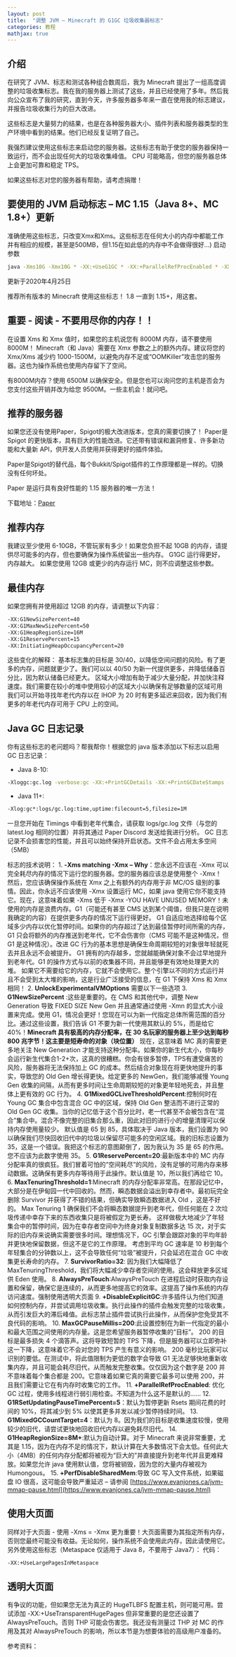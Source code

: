 ```yaml
---
layout: post
title:  "调整 JVM – Minecraft 的 G1GC 垃圾收集器标志"
categories: 教程
mathjax: true
---
```


## 介绍

在研究了 JVM、标志和测试各种组合数周后，我为 Minecraft 提出了一组高度调整的垃圾收集标志。我在我的服务器上测试了这些，并且已经使用了多年。然后我向公众宣布了我的研究，直到今天，许多服务器多年来一直在使用我的标志建议，并报告垃圾收集行为的巨大改进。

这些标志是大量努力的结果，也是在各种服务器大小、插件列表和服务器类型的生产环境中看到的结果。他们已经反复证明了自己。

我强烈建议使用这些标志来启动您的服务器。这些标志有助于使您的服务器保持一致运行，而不会出现任何大的垃圾收集峰值。 CPU 可能略高，但您的服务器总体上会更加可靠和稳定 TPS。

如果这些标志对您的服务器有帮助，请考虑捐赠！


## 要使用的 JVM 启动标志 – MC 1.15（Java 8+、MC 1.8+）更新

准确使用这些标志，只改变Xmx和Xms。这些标志在任何大小的内存中都能工作并有相应的规模，甚至是500MB，但1.15在如此低的内存中不会做得很好...)
启动参数
```sh
java -Xms10G -Xmx10G * -XX:+UseG1GC * -XX:+ParallelRefProcEnabled * -XX:MaxGCPauseMillis=200 * -XX:+UnlockExperimentalVMOptions * -XX:+DisableExplicitGC * -XX:+AlwaysPreTouch * -XX:G1NewSizePercent=30 * -XX:G1MaxNewSizePercent=40 * -XX:G1HeapRegionSize=8M * -XX:G1ReservePercent=20 * -XX:G1HeapWastePercent=5 * -XX:G1MixedGCCountTarget=4 * -XX:InitiatingHeapOccupancyPercent=15 * -XX:G1MixedGCLiveThresholdPercent=90 * -XX:G1RSetUpdatingPauseTimePercent=5 * -XX:SurvivorRatio=32 * -XX:+PerfDisableSharedMem * -XX:MaxTenuringThreshold=1 -Dusing.aikars.flags=https://mcflags.emc.gs -Daikars.new.flags=true -jar paperclip.jar nogui
```
更新于2020年4月25日

推荐所有版本的 Minecraft 使用这些标志！ 1.8 一直到 1.15+，用这套。

## 重要 - 阅读 - 不要用尽你的内存！！

在设置 Xms 和 Xmx 值时，如果您的主机说您有 8000M 内存，请不要使用 8000M！ Minecraft（和 Java）需要在 Xmx 参数之上的额外内存。建议将您的 Xmx/Xms 减少约 1000-1500M，以避免内存不足或“OOMKiller”攻击您的服务器。这也为操作系统也使用内存留下了空间。

有8000M内存？使用 6500M 以确保安全。但是您也可以询问您的主机是否会为您支付这些开销并改为给您 9500M。一些主机会！就问吧。

## 推荐的服务器

如果您还没有使用Paper，Spigot的极大改进版本，您真的需要切换了！ Paper是Spigot 的更快版本，具有巨大的性能改进。它还带有错误和漏洞修复、许多新功能和大量新 API，供开发人员使用并获得更好的插件体验。

Paper是Spigot的替代品，每个Bukkit/Spigot插件的工作原理都是一样的。切换没有任何坏处。

Paper 是运行具有良好性能的 1.15 服务器的唯一方法！

下载地址：[Paper](https://papermc.io/)

## 推荐内存

我建议至少使用 6-10GB，不管玩家有多少！如果您负担不起 10GB 的内存，请提供尽可能多的内存，但也要确保为操作系统留出一些内存。 G1GC 运行得更好，内存越大。
如果您使用 12GB 或更少的内存运行 MC，则不应调整这些参数。

## 最佳内存

如果您拥有并使用超过 12GB 的内存，请调整以下内容：
```sh
-XX:G1NewSizePercent=40
-XX:G1MaxNewSizePercent=50
-XX:G1HeapRegionSize=16M
-XX:G1ReservePercent=15
-XX:InitiatingHeapOccupancyPercent=20
```
这些变化的解释：
基本标志集的目标是 30/40，以降低空间问题的风险。有了更多的内存，问题就更少了。我们可以以 40/50 为新一代提供更多，并降低储备百分比，因为默认储备已经更大。
区域大小增加有助于减少大量分配，并加快注释速度。我们需要在较小的堆中使用较小的区域大小以确保有足够数量的区域可用
我们可以开始寻找年老代内存以在 IHOP 为 20 时有更多延迟来回收，因为我们有更多的年老代内存可用于 CPU 上的空间。

## Java GC 日志记录

你有这些标志的老问题吗？帮我帮你！根据您的 java 版本添加以下标志以启用 GC 日志记录：

* Java 8-10:
```sh
-Xloggc:gc.log -verbose:gc -XX:+PrintGCDetails -XX:+PrintGCDateStamps -XX:+PrintGCTimeStamps -XX:+UseGCLogFileRotation -XX:NumberOfGCLogFiles=5 -XX:GCLogFileSize=1M
```
* Java 11+:
```sh
-Xlog:gc*:logs/gc.log:time,uptime:filecount=5,filesize=1M
```
一旦您开始在 Timings 中看到老年代集合，请获取 logs/gc.log 文件（与您的 latest.log 相同的位置）并将其通过 Paper Discord 发送给我进行分析。
GC 日志记录不会损害您的性能，并且可以始终保持开启状态。文件不会占用太多空间（5MB）

标志的技术说明：
1.
**-Xms matching -Xmx – Why**：您永远不应该在 -Xmx 可以完全耗尽内存的情况下运行您的服务器。您的服务器应该总是使用整个 -Xmx！
然后，您应该确保操作系统在 Xmx 之上有额外的内存用于非 MC/OS 级别的事情。因此，你永远不应该使用 -Xmx 设置运行 MC，如果 java 使用它你不能支持它。现在，这意味着如果 -Xms 低于 -Xmx -YOU HAVE UNUSED MEMORY！未使用的内存是浪费内存。G1（可能还有甚至 CMS 达到某个阈值，但我只是在说明我确定的内容）在提供更多内存的情况下运行得更好。 G1 自适应地选择给每个区域多少内存以优化暂停时间。如果你的内存超过了达到最佳暂停时间所需的内存，G1 只会将额外的内存推送到老年代，它不会伤害你（CMS 可能不是这种情况，但 G1 是这种情况）。改进 GC 行为的基本思想是确保生命周期较短的对象很年轻就死去并且永远不会被提升。 G1 拥有的内存越多，您就越能确保对象不会过早地提升到老年代。G1 的操作方式与以前的收集器不同，并且能够更有效地处理更大的堆。
如果它不需要给它的内存，它就不会使用它。整个引擎以不同的方式运行并且不会受到太大堆的影响，这是行业广泛接受的信息，在 G1 下保持 Xms 和 Xmx 相同！
2.
**UnlockExperimentalVMOptions**  需要以下一些选项
3.
**G1NewSizePercent** :这些是重要的。在 CMS 和其他代中，调整 New Generation 导致 FIXED SIZE New Gen 并且通常通过使用 -Xmn 的显式大小设置来完成。使用 G1，情况会更好！您现在可以为新一代指定总体所需范围的百分比。通过这些设置，我们告诉 G1 不要为新一代使用其默认的 5%，而是给它 40%！**Minecraft 具有极高的内存分配率，在 30 名玩家的服务器上至少达到每秒 800 兆字节！这主要是短寿命的对象（块位置）**
现在，这意味着 MC 真的需要更多地关注 New Generation 才能支持这种分配率。如果你的新生代太小，你每秒会运行新生代集合1-2+次，这真的很糟糕。你会有很多暂停，TPS有遭受痛苦的风险，服务器将无法保持加上 GC 的成本。然后结合对象现在将更快地提升的事实，导致您的 Old Gen 增长得更快。给定更多的 NewGen，我们能够减慢 Young Gen 收集的间隔，从而有更多时间让生命周期较短的对象更年轻地死去，并且整体上更有效的 GC 行为。
4.
**G1MixedGCLiveThresholdPercent**:控制何时在 Young GC 集合中包含混合 GC 中的区域，保持 Old Gen 整洁而不进行正常的 Old Gen GC 收集。当你的记忆低于这个百分比时，老一代甚至不会被包含在“混合”集合中。混合不像完整的旧集合那么重，因此对旧的进行小的增量清理可以保持内存使用量较少。
默认值是 65 到 85，具体取决于 Java 版本，我们设置为 90 以确保我们尽快回收旧代中的垃圾以保留尽可能多的空闲区域。我的旧标志设置为 35，这是一个错误。我把这个标志的意图颠倒了，因为我认为 35 是 65 的作用。您不应该为此数字使用 35。
5.
**G1ReservePercent=20**:最新版本中的 MC 内存分配率真的很疯狂。我们冒着可怕的“空间耗尽”的风险，没有足够的可用内存来移动数据。这确保有更多内存等待用于此操作。默认值是 10，所以我们再给它 10。
6.
**MaxTenuringThreshold=1**:Minecraft 的内存分配率非常高。在那段记忆中，大部分是在伊甸园一代中回收的。然而，瞬态数据会溢出到幸存者中。最初玩完全删除 Survivor 并获得了不错的结果，但确实导致瞬态数据进入 Old ，这是不好的。 Max Tenuring 1 确保我们不会将瞬态数据提升到老年代，但任何能在 2 次垃圾传递中幸存下来的东西收集只是将被假定为更长寿。
这样做极大地减少了年轻集合中的暂停时间，因为在幸存者空间中为终身对象复制数据多达 15 次，对于实际的旧内存来说确实需要很多时间。理想情况下，GC 引擎会跟踪对象的平均年龄并更快地保留数据，但这不是它的工作原理。
考虑到平均 GC 速率是 10 秒到每个年轻集合的分钟数以上，这不会导致任何“垃圾”被提升，只会延迟在混合 GC 中收集更长寿命的内存。
7.
**SurvivorRatio=32**: 因为我们大幅降低了 MaxTenuringThreshold，我们将大幅减少幸存者空间的使用。这会释放更多区域供 Eden 使用。
8.
**AlwaysPreTouch**:AlwaysPreTouch 在进程启动时获取内存设置和保留，确保它是连续的，从而更多地提高它的效率。这提高了操作系统的内存访问速度。强制使用透明大页面
9.
**+DisableExplicitGC**:许多插件认为他们知道如何控制内存，并尝试调用垃圾收集。执行此操作的插件会触发完整的垃圾收集，从而引发巨大的滞后峰值。此标志禁止插件尝试执行此操作，从而保护您免受其不良代码的影响。
10.
**MaxGCPauseMillis=200**:此设置控制在为新一代指定的最小和最大范围之间使用的内存量。这是您希望服务器暂停收集的“目标”。 200 的目标是最多损失 4 个滴答声。这将导致短暂的 TPS 下降，但是服务器可以立即弥补这一下降，这意味着它不会对您的 TPS 产生有意义的影响。 200 毫秒比玩家可以识别的要低。在测试中，将此值限制为更低的数字会导致 G1 无法足够快地重新收集内存，并且可能会耗尽旧代，从而触发完整收集。仅仅因为这个数字是 200 并不意味着每个集合都是 200。它意味着如果它真的需要它最多可以使用 200，并且我们需要让它在有内存时收集它的工作。
11.
**+ParallelRefProcEnabled**: 优化 GC 过程，使用多线程进行弱引用检查。不知道为什么这不是默认的......
12.
**G1RSetUpdatingPauseTimePercent=5**：默认为暂停更新 Rsets 期间花费的时间的 10%，将其减少到 5% 以使其更多并发以减少暂停持续时间。
13.
**G1MixedGCCountTarget=4**：默认为 8。因为我们的目标是收集速度较慢，使用较少的旧代，请尝试更快地回收旧代内存以避免耗尽旧代。
14.
**G1HeapRegionSize=8M+**:默认为自动计算。对于 Minecraft 来说非常重要，尤其是 1.15，因为在内存不足的情况下，默认计算在大多数情况下会太低。任何此大小（4MB）的任何内存分配都将被视为“巨大的”并直接提升到老年代并且更难释放。如果您允许 java 使用默认值，您将被销毁，因为您的大量内存被视为 Humongous。
15.
**+PerfDisableSharedMem**:导致 GC 写入文件系统，如果磁盘 IO 很高，这可能会导致严重延迟 – 请参阅 [https://www.evanjones.ca/jvm-mmap-pause.html](https://www.evanjones.ca/jvm-mmap-pause.html)

## 使用大页面
同样对于大页面 - 使用 -Xms = -Xmx 更为重要！大页面需要为其指定所有内存，否则您最终可能没有收益。无论如何，操作系统不会使用此内存，因此请使用它。
另外使用这些标志（Metaspace 仅适用于 Java 8，不要用于 Java7）：
代码：
```sh
-XX:+UseLargePagesInMetaspace
```

## 透明大页面
有争议的功能，但如果您无法为真正的 HugeTLBFS 配置主机，则可能可用。尝试添加 -XX:+UseTransparentHugePages 但非常重要的是您还设置了 AlwaysPreTouch。否则 THP 可能会伤害您。我还没有测量过 THP 对 MC 的作用及其对 AlwaysPreTouch 的影响，所以本节是为想要体验的高级用户准备的。

参考资料：
[](https://mcflags.emc.gs/)
[](https://aikar.co/2018/07/02/tuning-the-jvm-g1gc-garbage-collector-flags-for-minecraft/)